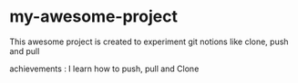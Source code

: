 # my-awesome-project

This awesome project is created to experiment git notions like clone, push and pull

achievements :
I learn how to push, pull and Clone